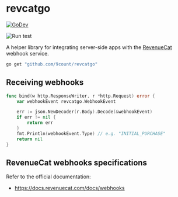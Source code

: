 # revcatgo

[![GoDev][godev-image]][godev-url]

![Run test](https://github.com/9count/revcatgo/workflows/Run%20test/badge.svg?branch=main)

A helper library for integrating server-side apps with the [RevenueCat](https://www.revenuecat.com) webhook service.

```bash
go get "github.com/9count/revcatgo"
```

## Receiving webhooks

```go
func bind(w http.ResponseWriter, r *http.Request) error {
    var webhookEvent revcatgo.WebhookEvent

    err := json.NewDecoder(r.Body).Decode(&webhookEvent)
    if err != nil {
        return err
    }
    fmt.Println(webhookEvent.Type) // e.g. "INITIAL_PURCHASE"
    return nil
}
```

## RevenueCat webhooks specifications

Refer to the official documentation:

- <https://docs.revenuecat.com/docs/webhooks>

[godev-image]: https://pkg.go.dev/badge/github.com/9count/revcatgo
[godev-url]: https://pkg.go.dev/github.com/9count/revcatgo

